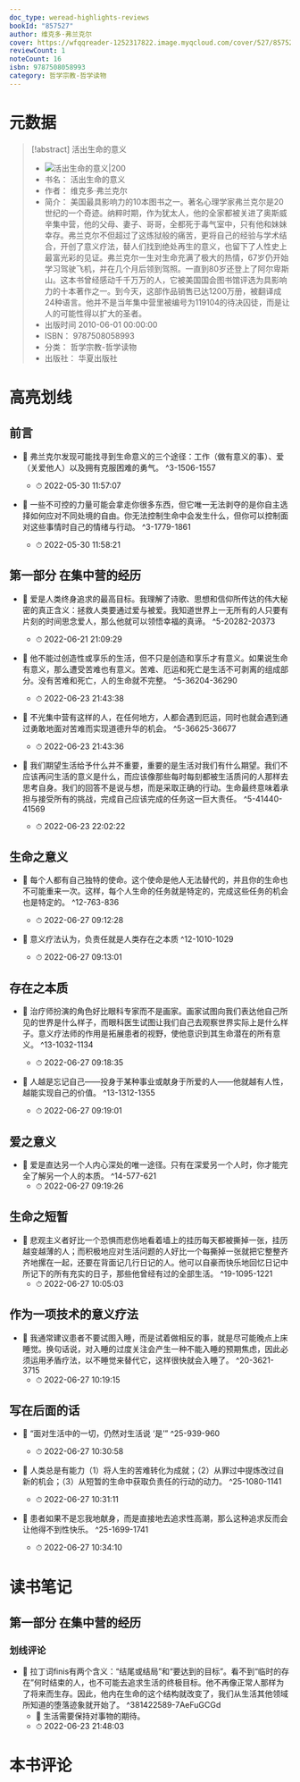 ```yaml
---
doc_type: weread-highlights-reviews
bookId: "857527"
author: 维克多·弗兰克尔
cover: https://wfqqreader-1252317822.image.myqcloud.com/cover/527/857527/t7_857527.jpg
reviewCount: 1
noteCount: 16
isbn: 9787508058993
category: 哲学宗教-哲学读物
---
```

# 元数据
> [!abstract] 活出生命的意义
> - ![ 活出生命的意义|200](https://wfqqreader-1252317822.image.myqcloud.com/cover/527/857527/t7_857527.jpg)
> - 书名： 活出生命的意义
> - 作者： 维克多·弗兰克尔
> - 简介： 美国最具影响力的10本图书之一。著名心理学家弗兰克尔是20世纪的一个奇迹。纳粹时期，作为犹太人，他的全家都被关进了奥斯威辛集中营，他的父母、妻子、哥哥，全都死于毒气室中，只有他和妹妹幸存。弗兰克尔不但超过了这炼狱般的痛苦，更将自己的经验与学术结合，开创了意义疗法，替人们找到绝处再生的意义，也留下了人性史上最富光彩的见证。弗兰克尔一生对生命充满了极大的热情，67岁仍开始学习驾驶飞机，并在几个月后领到驾照。一直到80岁还登上了阿尔卑斯山。这本书曾经感动千千万万的人，它被美国国会图书馆评选为具影响力的十本著作之一。到今天，这部作品销售已达1200万册，被翻译成24种语言。他并不是当年集中营里被编号为119104的待决囚徒，而是让人的可能性得以扩大的圣者。
> - 出版时间 2010-06-01 00:00:00
> - ISBN： 9787508058993
> - 分类： 哲学宗教-哲学读物
> - 出版社： 华夏出版社

# 高亮划线

## 前言


- 📌 弗兰克尔发现可能找寻到生命意义的三个途径：工作（做有意义的事）、爱（关爱他人）以及拥有克服困难的勇气。 ^3-1506-1557
    - ⏱ 2022-05-30 11:57:07 

- 📌 一些不可控的力量可能会拿走你很多东西，但它唯一无法剥夺的是你自主选择如何应对不同处境的自由。你无法控制生命中会发生什么，但你可以控制面对这些事情时自己的情绪与行动。 ^3-1779-1861
    - ⏱ 2022-05-30 11:58:21 
## 第一部分 在集中营的经历


- 📌 爱是人类终身追求的最高目标。我理解了诗歌、思想和信仰所传达的伟大秘密的真正含义：拯救人类要通过爱与被爱。我知道世界上一无所有的人只要有片刻的时间思念爱人，那么他就可以领悟幸福的真谛。 ^5-20282-20373
    - ⏱ 2022-06-21 21:09:29 

- 📌 他不能过创造性或享乐的生活，但不只是创造和享乐才有意义。如果说生命有意义，那么遭受苦难也有意义。苦难、厄运和死亡是生活不可剥离的组成部分。没有苦难和死亡，人的生命就不完整。 ^5-36204-36290
    - ⏱ 2022-06-23 21:43:38 

- 📌 不光集中营有这样的人，在任何地方，人都会遇到厄运，同时也就会遇到通过勇敢地面对苦难而实现道德升华的机会。 ^5-36625-36677
    - ⏱ 2022-06-23 21:43:36 

- 📌 我们期望生活给予什么并不重要，重要的是生活对我们有什么期望。我们不应该再问生活的意义是什么，而应该像那些每时每刻都被生活质问的人那样去思考自身。我们的回答不是说与想，而是采取正确的行动。生命最终意味着承担与接受所有的挑战，完成自己应该完成的任务这一巨大责任。 ^5-41440-41569
    - ⏱ 2022-06-23 22:02:22 
## 生命之意义


- 📌 每个人都有自己独特的使命。这个使命是他人无法替代的，并且你的生命也不可能重来一次。这样，每个人生命的任务就是特定的，完成这些任务的机会也是特定的。 ^12-763-836
    - ⏱ 2022-06-27 09:12:28 

- 📌 意义疗法认为，负责任就是人类存在之本质 ^12-1010-1029
    - ⏱ 2022-06-27 09:13:01 
## 存在之本质


- 📌 治疗师扮演的角色好比眼科专家而不是画家。画家试图向我们表达他自己所见的世界是什么样子，而眼科医生试图让我们自己去观察世界实际上是什么样子。意义疗法师的作用是拓展患者的视野，使他意识到其生命潜在的所有意义。 ^13-1032-1134
    - ⏱ 2022-06-27 09:18:35 

- 📌 人越是忘记自己——投身于某种事业或献身于所爱的人——他就越有人性，越能实现自己的价值。 ^13-1312-1355
    - ⏱ 2022-06-27 09:19:01 
## 爱之意义


- 📌 爱是直达另一个人内心深处的唯一途径。只有在深爱另一个人时，你才能完全了解另一个人的本质。 ^14-577-621
    - ⏱ 2022-06-27 09:19:26 
## 生命之短暂


- 📌 悲观主义者好比一个恐惧而悲伤地看着墙上的挂历每天都被撕掉一张，挂历越变越薄的人；而积极地应对生活问题的人好比一个每撕掉一张就把它整整齐齐地摞在一起，还要在背面记几行日记的人。他可以自豪而快乐地回忆日记中所记下的所有充实的日子，那些他曾经有过的全部生活。 ^19-1095-1221
    - ⏱ 2022-06-27 10:05:03 
## 作为一项技术的意义疗法


- 📌 我通常建议患者不要试图入睡，而是试着做相反的事，就是尽可能晚点上床睡觉。换句话说，对入睡的过度关注会产生一种不能入睡的预期焦虑，因此必须运用矛盾疗法，以不睡觉来替代它，这样很快就会入睡了。 ^20-3621-3715
    - ⏱ 2022-06-27 10:19:15 
## 写在后面的话


- 📌 “面对生活中的一切，仍然对生活说 ‘是’” ^25-939-960
    - ⏱ 2022-06-27 10:30:58 

- 📌 人类总是有能力（1）将人生的苦难转化为成就；（2）从罪过中提炼改过自新的机会；（3）从短暂的生命中获取负责任的行动的动力。 ^25-1080-1141
    - ⏱ 2022-06-27 10:31:11 

- 📌 患者如果不是忘我地献身，而是直接地去追求性高潮，那么这种追求反而会让他得不到性快乐。 ^25-1699-1741
    - ⏱ 2022-06-27 10:34:10 
# 读书笔记

## 第一部分 在集中营的经历

### 划线评论
- 📌 拉丁词finis有两个含义：“结尾或结局”和“要达到的目标”。看不到“临时的存在”何时结束的人，也不可能去追求生活的终极目标。他不再像正常人那样为了将来而生存。因此，他内在生命的这个结构就改变了，我们从生活其他领域所知道的堕落迹象就开始了。  ^381422589-7AeFuGCGd
    - 💭 生活需要保持对事物的期待。
    - ⏱ 2022-06-23 21:48:03
   
# 本书评论
